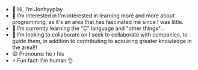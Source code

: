 - 👋 Hi, I’m Jonhyyplay
- 👀 I’m interested in I'm interested in learning more and more about programming, as it's an area that has fascinated me since I was little.
- 🌱 I’m currently learning the "C" language and "other things"...
- 💞️ I’m looking to collaborate on I seek to collaborate with companies, to guide them, in addition to contributing to acquiring greater knowledge in the area!!!
- 😄 Pronouns: he / his
- ⚡ Fun fact: I'm human 👌

<!---
Jonhyyplay/Jonhyyplay is a ✨ special ✨ repository because its `README.md` (this file) appears on your GitHub profile.
You can click the Preview link to take a look at your changes.
--->
